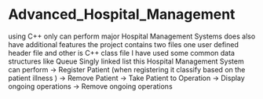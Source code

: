 # Advanced_Hospital_Management
using C++ only can perform major Hospital Management Systems does also have additional features
the project contains two files one user defined header file and other is C++ class file
I have used some common data structures like Queue Singly linked list this Hospital Management System can perform
-> Register Patient (when registering it classify based on the patient illness )
-> Remove Patient
-> Take Patient to Operation 
-> Display ongoing operations
-> Remove ongoing operations
